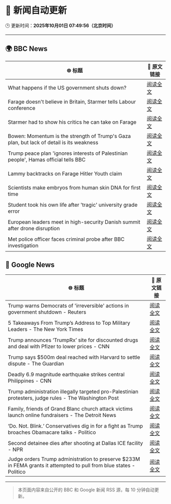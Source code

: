# 🧠 新闻自动更新

🕒 更新时间：**2025年10月01日 07:49:56（北京时间）**

---

## 🌍 BBC News

| 🌐 标题 | 🔗 原文链接 |
|--------|-------------|
| What happens if the US government shuts down? | [阅读全文](https://www.bbc.com/news/videos/ce32pz0gw34o?at_medium=RSS&at_campaign=rss) |
| Farage doesn't believe in Britain, Starmer tells Labour conference | [阅读全文](https://www.bbc.com/news/articles/c749vy43l74o?at_medium=RSS&at_campaign=rss) |
| Starmer had to show his critics he can take on Farage | [阅读全文](https://www.bbc.com/news/articles/cpw1jwdlz7lo?at_medium=RSS&at_campaign=rss) |
| Bowen: Momentum is the strength of Trump's Gaza plan, but lack of detail is its weakness | [阅读全文](https://www.bbc.com/news/articles/cn829deeje3o?at_medium=RSS&at_campaign=rss) |
| Trump peace plan 'ignores interests of Palestinian people', Hamas official tells BBC | [阅读全文](https://www.bbc.com/news/articles/cx2j97jldkmo?at_medium=RSS&at_campaign=rss) |
| Lammy backtracks on Farage Hitler Youth claim | [阅读全文](https://www.bbc.com/news/articles/cn95q9j0yyro?at_medium=RSS&at_campaign=rss) |
| Scientists make embryos from human skin DNA for first time | [阅读全文](https://www.bbc.com/news/articles/c4g2vyee0zlo?at_medium=RSS&at_campaign=rss) |
| Student took his own life after 'tragic' university grade error | [阅读全文](https://www.bbc.com/news/articles/cy5016evdp2o?at_medium=RSS&at_campaign=rss) |
| European leaders meet in high-security Danish summit after drone disruption | [阅读全文](https://www.bbc.com/news/articles/cp8jdene16ro?at_medium=RSS&at_campaign=rss) |
| Met police officer faces criminal probe after BBC investigation | [阅读全文](https://www.bbc.com/news/articles/cx2j9vwvz71o?at_medium=RSS&at_campaign=rss) |

## 📰 Google News

| 🌐 标题 | 🔗 原文链接 |
|--------|-------------|
| Trump warns Democrats of 'irreversible' actions in government shutdown - Reuters | [阅读全文](https://news.google.com/rss/articles/CBMimgFBVV95cUxNdXNiQy1vWWJVRTRYNDVGMThzQ19TTktZbi1tUlZ4S0NjZnFWVDZwbjZNMEFEblhKd0l3VUJjUFVnMk5iWk5lRk5PYU1xQWVOYmtMZC1mZTlQbjR6S0RZNHpyelAwdGZlOHRtc3l2a1VfV2pJQ041dEdYOTdrd2pFcnN0TFBhUGwtZEc5Tl83ZVNBSkZrUDNueG13?oc=5) |
| 5 Takeaways From Trump’s Address to Top Military Leaders - The New York Times | [阅读全文](https://news.google.com/rss/articles/CBMiiwFBVV95cUxPR1A3RXRGQVh3NFM3TFV3MUVBU1A4dTBuTzBWY3dieF9iYi16UWluUHJCVTRlUE0wRUJiR3NKSUx4UjNCYUZHRjNpRnc4ZDNzNldyYy05VGxRRk05ampkaElQTDJPMDJnTGhMNExWMFFiUmJJRTZURWF1dFR2NzgzVWg0UmQwMU1kTV9B?oc=5) |
| Trump announces ‘TrumpRx’ site for discounted drugs and deal with Pfizer to lower prices - CNN | [阅读全文](https://news.google.com/rss/articles/CBMickFVX3lxTFBHdmZZN25DQkptdXpzNE92Q0s4dzlOTVAzNmlkUEZ5d2JGWWdsTDhmcktsUVVMcTRrQklEV015Szg5eDEzZndTbFJRRDMyUzNNVFZnenEzUC1LUEVxRWx5UnFpMWItSWhtUnkyX3dyOGNUUQ?oc=5) |
| Trump says $500m deal reached with Harvard to settle dispute - The Guardian | [阅读全文](https://news.google.com/rss/articles/CBMifkFVX3lxTE9ybUQzbU5PTmZ6czhveUhkbUh2V25JR0hPdDV0Q29sTEQyY0prSjJHLWJ4U1Z4VmItWFY3Q2xTdW9KSWR1bVhBbVRUN1ZoVWUtS29JVzBTbmxIcHlRY2xURl9fTFIxbVdZQ1pLLVZlS0tNWHdmWWJMYVBuWUlsdw?oc=5) |
| Deadly 6.9 magnitude earthquake strikes central Philippines - CNN | [阅读全文](https://news.google.com/rss/articles/CBMifEFVX3lxTE5CdjdsaEFjSVNURlBNQUpIUF9qZ0xqV0pGVDZaRklyR2daNGlFenhfYTk1cUE5dkxqS3oySHNkNWM3U0N2cV94X1lXdHpfNExKeWVKei1RNGlYX0JLT3JHWHBVaFJfRUVIU3Q2cW9FQm9Hczg5NkN5b094R2E?oc=5) |
| Trump administration illegally targeted pro-Palestinian protesters, judge rules - The Washington Post | [阅读全文](https://news.google.com/rss/articles/CBMitwFBVV95cUxPdmdtYTFzUEM2SVRVNnB4bUhqZk9HX0xXalVyM0Y3MWVzZUg5cnV0RGJXT0NWNFNxbXhlRmlpQlZWRzJWVTNHWFVjbEFiZkFITXp4dEZSekV2RHYyc0EzWk4xQzJsT0ZZemczbW5wSDQtSU51RzIxY2hOQkhkbmdpcW04ckJxQVNaWDV6aEswbUdCQ3ZkTGFUTHVVdGpsYVhFaElEYWd5VHJZZ0NKejJ4dkhyTDFleDA?oc=5) |
| Family, friends of Grand Blanc church attack victims launch online fundraisers - The Detroit News | [阅读全文](https://news.google.com/rss/articles/CBMi5wFBVV95cUxPT001VlB6a21XRnpRMW8zWGt3SUU2b1VVTmd2X2dBbmstM01nNm5zM2RGTXBkNnFWQjFNSVo3RVlmdFBiVlVpVmFVdjlGUmtzQy12N01WQ29xTEhQNGRCLVZZd3FUYjU3N2xWNGN1SlR3TWRMUmZZRGxtaUZjY0tObWNKRHZpMlYwUElNakJ1YmFsa1A0ZGpaVnlJZk41UThwU2xRTGZCcUE0TnhGaEhveHdaXzZWa0FjbGFUWWxaSlhoNGl5Q05DMnRyTzBQQmRNWGhtRDJpaG5ZUzdIVmg0ZFJyWnRpclU?oc=5) |
| ‘Do. Not. Blink.’ Conservatives dig in for a fight as Trump broaches Obamacare talks - Politico | [阅读全文](https://news.google.com/rss/articles/CBMikgFBVV95cUxOUHRyRWM2dEFTTVY1Nk9qQ2xJWVZ0ZnlLRGhwb2ZCVTlRcXNLQTlSYS1uMDRzYjQ3NTNfa0JsQlpqX3d4NjJnSUpTRWlxeENzVlhVTnFaeXpLWlNJekM2RkdMWGFNM2RmOV8xOEJOZ0lTOVpyUDVDRnN2eGF5RUltX09rdDFFdmNiU0ZCSlVORDRIQQ?oc=5) |
| Second detainee dies after shooting at Dallas ICE facility - NPR | [阅读全文](https://news.google.com/rss/articles/CBMiigFBVV95cUxNUVZIZ1R1Z19tazBfNG1jUWlkcUNJcUJYRUdvUS01eW1qTllVRDdYRHBGdFhkZHBSSUh3S0t6RXY3LWF3RDFMWlphWnlKbEJfZ3dZWVhXZHl1TWx3Z2h1OHp4VGx2UU9pOFlGZXRtYzA3V2xHMzJHUlFNaXdqSS1Dc3VRQUxoeV8zbUE?oc=5) |
| Judge orders Trump administration to preserve $233M in FEMA grants it attempted to pull from blue states - Politico | [阅读全文](https://news.google.com/rss/articles/CBMi6AFBVV95cUxNcE8yRmJDWWk0SUttYUhrSHJ2X1U5Qm85QVMtaDRNMW1TS2plRlduWUEyQ1dtR1dGZnNXdzZ0aEdSN2ROXzZsRXR6cm9CX0J0cE1DQW9Wb1dFWXhUWW1xM3RBT3NueEVfeDAzUDBjak0tOUd0dHlULU53MGFXV3YtVDBCa2wxSE9kLXlKbHE1NWkwWmlETWVFVHJkODgxUVdfck1HWGFrVmRxa2VZcmxWVW5DRkJQbjQ1Z2JLSzVnM3V1Rlp4ZnZSRFhSNTdDY1JadGxXRWRuWkFONExpYy16Q01RVmRzNnp0?oc=5) |

---
> 本页面内容来自公开的 BBC 和 Google 新闻 RSS 源，每 10 分钟自动更新。